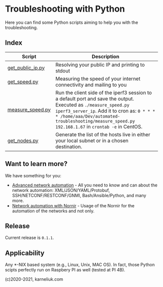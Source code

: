 # Troubleshooting with Python
Here you can find some Python scripts aiming to help you with the troubleshooting.

## Index
Script | Description
--- | --- 
 [get_public_ip.py](https://github.com/akarneliuk/automated-troubleshooting/blob/main/get_public_ip.py) | Resolving your public IP and printing to stdout
 [get_speed.py](https://github.com/akarneliuk/automated-troubleshooting/blob/main/get_speed.py) | Measuring the speed of your internet connectivity and mailing to you
 [measure_speed.py](https://github.com/akarneliuk/automated-troubleshooting/blob/main/measure_speed.py) | Run the client side of the iperf3 session to a default port and save the output. Executed as `./measure_speed.py iperf3_server_ip`. Add it to cron as: `0 * * * * /home/aaa/Dev/automated-troubleshooting/measure_speed.py 192.168.1.67` in `crontab -e` in CentOS.
 [get_nodes.py](https://github.com/akarneliuk/automated-troubleshooting/blob/main/get_nodes.py) | Generate the list of the hosts live in either your local subnet or in a chosen destination.

## Want to learn more?
We have something for you:
- [Advanced network automation](https://training.karneliuk.com/forms/) - All you need to know and can about the network automation: XML/JSON/YAML/Protobuf, SSH/NETCONF/RESTCONF/GNMI, Bash/Ansible/Python, and many more.
- [Network automation with Nornir](https://training.karneliuk.com/network-automation-with-nornir/) - Usage of the Nornir for the automation of the networks and not only.

## Release 
Current release is `0.1.1`.

## Applicability
Any *-NIX based system (e.g., Linux, Unix, MAC OS). In fact, those Python scipts perfectly run on Raspbery PI as well (tested at PI 4B).

(c)2020-2021, karneliuk.com